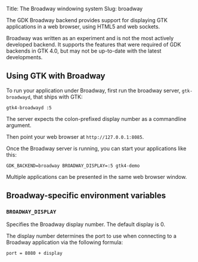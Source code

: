 Title: The Broadway windowing system
Slug: broadway

The GDK Broadway backend provides support for displaying GTK applications in
a web browser, using HTML5 and web sockets.

Broadway was written as an experiment and is not the most actively developed
backend. It supports the features that were required of GDK backends in GTK 4.0,
but may not be up-to-date with the latest developments.

## Using GTK with Broadway

To run your application under Broadway, first run the broadway server,
`gtk-broadwayd`, that ships with GTK:

```
gtk4-broadwayd :5
```

The server expects the colon-prefixed display number as a commandline argument.

Then point your web browser at `http://127.0.0.1:8085`.

Once the Broadway server is running, you can start your applications like
this:

```
GDK_BACKEND=broadway BROADWAY_DISPLAY=:5 gtk4-demo
```

Multiple applications can be presented in the same web browser window.

## Broadway-specific environment variables

### `BROADWAY_DISPLAY`

Specifies the Broadway display number. The default display is 0.

The display number determines the port to use when connecting to a Broadway
application via the following formula:

```
port = 8080 + display
```
